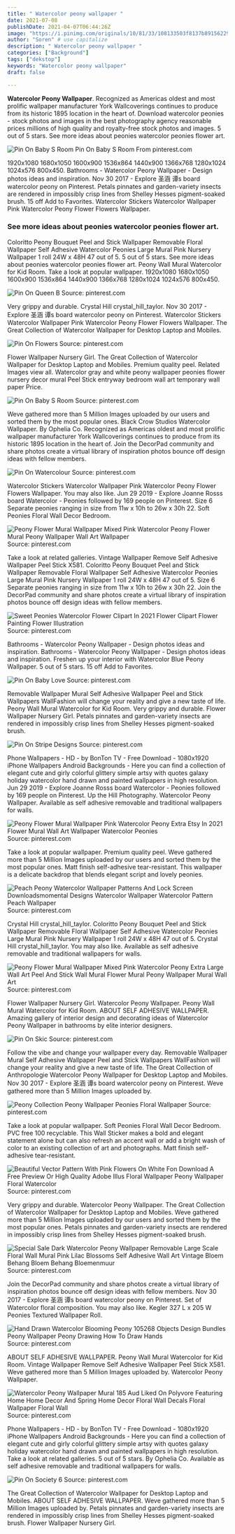 ```yaml
---
title: " Watercolor peony wallpaper "
date: 2021-07-08
publishDate: 2021-04-07T06:44:26Z
image: "https://i.pinimg.com/originals/10/81/33/108133503f8137b891562292d492b107.jpg"
author: "Soren" # use capitalize
description: " Watercolor peony wallpaper "
categories: ["Background"]
tags: ["dekstop"]
keywords: "Watercolor peony wallpaper"
draft: false

---
```



**Watercolor Peony Wallpaper**. Recognized as Americas oldest and most prolific wallpaper manufacturer York Wallcoverings continues to produce from its historic 1895 location in the heart of. Download watercolor peonies - stock photos and images in the best photography agency reasonable prices millions of high quality and royalty-free stock photos and images. 5 out of 5 stars. See more ideas about peonies watercolor peonies flower art.

![Pin On Baby S Room](https://i.pinimg.com/736x/cc/2e/c8/cc2ec8785a9c0ce777f023d29e1ceba8.jpg "Pin On Baby S Room")
Pin On Baby S Room From pinterest.com


1920x1080 1680x1050 1600x900 1536x864 1440x900 1366x768 1280x1024 1024x576 800x450. Bathrooms - Watercolor Peony Wallpaper - Design photos ideas and inspiration. Nov 30 2017 - Explore 圣涵 谭s board watercolor peony on Pinterest. Petals pinnates and garden-variety insects are rendered in impossibly crisp lines from Shelley Hesses pigment-soaked brush. 15 off Add to Favorites. Watercolor Stickers Watercolor Wallpaper Pink Watercolor Peony Flower Flowers Wallpaper.

### See more ideas about peonies watercolor peonies flower art.

Coloritto Peony Bouquet Peel and Stick Wallpaper Removable Floral Wallpaper Self Adhesive Watercolor Peonies Large Mural Pink Nursery Wallpaper 1 roll 24W x 48H 47 out of 5. 5 out of 5 stars. See more ideas about peonies watercolor peonies flower art. Peony Wall Mural Watercolor for Kid Room. Take a look at popular wallpaper. 1920x1080 1680x1050 1600x900 1536x864 1440x900 1366x768 1280x1024 1024x576 800x450.


![Pin On Queen B](https://i.pinimg.com/originals/e0/07/b7/e007b7592eba7e624333af9406bbeb77.jpg "Pin On Queen B")
Source: pinterest.com

Very grippy and durable. Crystal Hill crystal_hill_taylor. Nov 30 2017 - Explore 圣涵 谭s board watercolor peony on Pinterest. Watercolor Stickers Watercolor Wallpaper Pink Watercolor Peony Flower Flowers Wallpaper. The Great Collection of Watercolor Wallpaper for Desktop Laptop and Mobiles.

![Pin On Flowers](https://i.pinimg.com/originals/a1/3d/aa/a13daaa736e21b8e235629f32728cc37.jpg "Pin On Flowers")
Source: pinterest.com

Flower Wallpaper Nursery Girl. The Great Collection of Watercolor Wallpaper for Desktop Laptop and Mobiles. Premium quality peel. Related Images view all. Watercolor gray and white peony wallpaper peonies flower nursery decor mural Peel Stick entryway bedroom wall art temporary wall paper Price.

![Pin On Baby S Room](https://i.pinimg.com/736x/cc/2e/c8/cc2ec8785a9c0ce777f023d29e1ceba8.jpg "Pin On Baby S Room")
Source: pinterest.com

Weve gathered more than 5 Million Images uploaded by our users and sorted them by the most popular ones. Black Crow Studios Watercolor Wallpaper. By Ophelia Co. Recognized as Americas oldest and most prolific wallpaper manufacturer York Wallcoverings continues to produce from its historic 1895 location in the heart of. Join the DecorPad community and share photos create a virtual library of inspiration photos bounce off design ideas with fellow members.

![Pin On Watercolour](https://i.pinimg.com/originals/67/a6/06/67a606e1de49935e0b2fc1d14eabfdb4.jpg "Pin On Watercolour")
Source: pinterest.com

Watercolor Stickers Watercolor Wallpaper Pink Watercolor Peony Flower Flowers Wallpaper. You may also like. Jun 29 2019 - Explore Joanne Rosss board Watercolor - Peonies followed by 169 people on Pinterest. Size 6 Separate peonies ranging in size from 11w x 10h to 26w x 30h 22. Soft Peonies Floral Wall Decor Bedroom.

![Peony Flower Mural Wallpaper Mixed Pink Watercolor Peony Flower Mural Peony Wallpaper Wall Art Wallpaper](https://i.pinimg.com/736x/0e/4e/27/0e4e274a6d532828cb29b52e847a7fd2.jpg "Peony Flower Mural Wallpaper Mixed Pink Watercolor Peony Flower Mural Peony Wallpaper Wall Art Wallpaper")
Source: pinterest.com

Take a look at related galleries. Vintage Wallpaper Remove Self Adhesive Wallpaper Peel Stick X581. Coloritto Peony Bouquet Peel and Stick Wallpaper Removable Floral Wallpaper Self Adhesive Watercolor Peonies Large Mural Pink Nursery Wallpaper 1 roll 24W x 48H 47 out of 5. Size 6 Separate peonies ranging in size from 11w x 10h to 26w x 30h 22. Join the DecorPad community and share photos create a virtual library of inspiration photos bounce off design ideas with fellow members.

![Sweet Peonies Watercolor Flower Clipart In 2021 Flower Clipart Flower Painting Flower Illustration](https://i.pinimg.com/736x/d1/ed/a8/d1eda8016f68b98ec7b15c8e1070041e.jpg "Sweet Peonies Watercolor Flower Clipart In 2021 Flower Clipart Flower Painting Flower Illustration")
Source: pinterest.com

Bathrooms - Watercolor Peony Wallpaper - Design photos ideas and inspiration. Bathrooms - Watercolor Peony Wallpaper - Design photos ideas and inspiration. Freshen up your interior with Watercolor Blue Peony Wallpaper. 5 out of 5 stars. 15 off Add to Favorites.

![Pin On Baby Love](https://i.pinimg.com/originals/87/36/7b/87367b1a82ec483ebfeab9fb730749f7.jpg "Pin On Baby Love")
Source: pinterest.com

Removable Wallpaper Mural Self Adhesive Wallpaper Peel and Stick Wallpapers WallFashion will change your reality and give a new taste of life. Peony Wall Mural Watercolor for Kid Room. Very grippy and durable. Flower Wallpaper Nursery Girl. Petals pinnates and garden-variety insects are rendered in impossibly crisp lines from Shelley Hesses pigment-soaked brush.

![Pin On Stripe Designs](https://i.pinimg.com/originals/89/9f/99/899f9954287594e5744523cf90815a11.jpg "Pin On Stripe Designs")
Source: pinterest.com

Phone Wallpapers - HD - by BonTon TV - Free Download - 1080x1920 iPhone Wallpapers Android Backgrounds - Here you can find a collection of elegant cute and girly colorful glittery simple artsy with quotes galaxy holiday watercolor hand drawn and painted wallpapers in high resolution. Jun 29 2019 - Explore Joanne Rosss board Watercolor - Peonies followed by 169 people on Pinterest. Up the Hill Photography. Watercolor Peony Wallpaper. Available as self adhesive removable and traditional wallpapers for walls.

![Peony Flower Mural Wallpaper Pink Watercolor Peony Extra Etsy In 2021 Flower Mural Wall Art Wallpaper Watercolor Peonies](https://i.pinimg.com/736x/9b/a5/68/9ba5683a5c720f67c49d6a5c185a2b2c.jpg "Peony Flower Mural Wallpaper Pink Watercolor Peony Extra Etsy In 2021 Flower Mural Wall Art Wallpaper Watercolor Peonies")
Source: pinterest.com

Take a look at popular wallpaper. Premium quality peel. Weve gathered more than 5 Million Images uploaded by our users and sorted them by the most popular ones. Matt finish self-adhesive tear-resistant. This wallpaper is a delicate backdrop that blends elegant script and lovely peonies.

![Peach Peony Watercolor Wallpaper Patterns And Lock Screen Downloadsmomental Designs Watercolor Wallpaper Watercolor Pattern Peach Wallpaper](https://i.pinimg.com/originals/75/5b/4e/755b4e5ff8e6854063ef4c1d0fbbbfa6.jpg "Peach Peony Watercolor Wallpaper Patterns And Lock Screen Downloadsmomental Designs Watercolor Wallpaper Watercolor Pattern Peach Wallpaper")
Source: pinterest.com

Crystal Hill crystal_hill_taylor. Coloritto Peony Bouquet Peel and Stick Wallpaper Removable Floral Wallpaper Self Adhesive Watercolor Peonies Large Mural Pink Nursery Wallpaper 1 roll 24W x 48H 47 out of 5. Crystal Hill crystal_hill_taylor. You may also like. Available as self adhesive removable and traditional wallpapers for walls.

![Peony Flower Mural Wallpaper Mixed Pink Watercolor Peony Extra Large Wall Art Peel And Stick Wall Mural Flower Mural Peony Wallpaper Mural Wall Art](https://i.pinimg.com/736x/b6/3d/f1/b63df12dc867737b49b3eec816b98f30.jpg "Peony Flower Mural Wallpaper Mixed Pink Watercolor Peony Extra Large Wall Art Peel And Stick Wall Mural Flower Mural Peony Wallpaper Mural Wall Art")
Source: pinterest.com

Flower Wallpaper Nursery Girl. Watercolor Peony Wallpaper. Peony Wall Mural Watercolor for Kid Room. ABOUT SELF ADHESIVE WALLPAPER. Amazing gallery of interior design and decorating ideas of Watercolor Peony Wallpaper in bathrooms by elite interior designers.

![Pin On Skic](https://i.pinimg.com/736x/f0/07/e5/f007e5ff0af373f16e4d9c26ae4b4fd4.jpg "Pin On Skic")
Source: pinterest.com

Follow the vibe and change your wallpaper every day. Removable Wallpaper Mural Self Adhesive Wallpaper Peel and Stick Wallpapers WallFashion will change your reality and give a new taste of life. The Great Collection of Anthropologie Watercolor Peony Wallpaper for Desktop Laptop and Mobiles. Nov 30 2017 - Explore 圣涵 谭s board watercolor peony on Pinterest. Weve gathered more than 5 Million Images uploaded by.

![Peony Collection Peony Wallpaper Peonies Floral Wallpaper](https://i.pinimg.com/originals/32/4d/72/324d72728db41de8c8a02d2a24f5bdcf.jpg "Peony Collection Peony Wallpaper Peonies Floral Wallpaper")
Source: pinterest.com

Take a look at popular wallpaper. Soft Peonies Floral Wall Decor Bedroom. PVC free 100 recyclable. This Wall Sticker makes a bold and elegant statement alone but can also refresh an accent wall or add a bright wash of color to an existing collection of art and photographs. Matt finish self-adhesive tear-resistant.

![Beautiful Vector Pattern With Pink Flowers On White Fon Download A Free Preview Or High Quality Adobe Illus Floral Wallpaper Peony Wallpaper Floral Watercolor](https://i.pinimg.com/originals/f2/43/2a/f2432aad6d57956bd7b906adf466aad4.jpg "Beautiful Vector Pattern With Pink Flowers On White Fon Download A Free Preview Or High Quality Adobe Illus Floral Wallpaper Peony Wallpaper Floral Watercolor")
Source: pinterest.com

Very grippy and durable. Watercolor Peony Wallpaper. The Great Collection of Watercolor Wallpaper for Desktop Laptop and Mobiles. Weve gathered more than 5 Million Images uploaded by our users and sorted them by the most popular ones. Petals pinnates and garden-variety insects are rendered in impossibly crisp lines from Shelley Hesses pigment-soaked brush.

![Special Sale Dark Watercolor Peony Wallpaper Removable Large Scale Floral Wall Mural Pink Lilac Blossoms Self Adhesive Wall Art Vintage Bloem Behang Bloem Behang Bloemenmuur](https://i.pinimg.com/originals/00/dd/cf/00ddcfce02500bf2c4fa05ff6193f0c3.jpg "Special Sale Dark Watercolor Peony Wallpaper Removable Large Scale Floral Wall Mural Pink Lilac Blossoms Self Adhesive Wall Art Vintage Bloem Behang Bloem Behang Bloemenmuur")
Source: pinterest.com

Join the DecorPad community and share photos create a virtual library of inspiration photos bounce off design ideas with fellow members. Nov 30 2017 - Explore 圣涵 谭s board watercolor peony on Pinterest. Set of Watercolor floral composition. You may also like. Kegler 327 L x 205 W Peonies Textured Wallpaper Roll.

![Hand Drawn Watercolor Blooming Peony 105268 Objects Design Bundles Peony Wallpaper Peony Drawing How To Draw Hands](https://i.pinimg.com/originals/9c/c1/b9/9cc1b9ef7bbab0e3c5194bd0287b37ed.jpg "Hand Drawn Watercolor Blooming Peony 105268 Objects Design Bundles Peony Wallpaper Peony Drawing How To Draw Hands")
Source: pinterest.com

ABOUT SELF ADHESIVE WALLPAPER. Peony Wall Mural Watercolor for Kid Room. Vintage Wallpaper Remove Self Adhesive Wallpaper Peel Stick X581. Weve gathered more than 5 Million Images uploaded by. Watercolor Peony Wallpaper.

![Watercolor Peony Wallpaper Mural 185 Aud Liked On Polyvore Featuring Home Home Decor And Spring Home Decor Floral Wall Decals Floral Wallpaper Floral Wall](https://i.pinimg.com/736x/9b/ed/a8/9beda88ad0c0ed290faa20842cd26a96.jpg "Watercolor Peony Wallpaper Mural 185 Aud Liked On Polyvore Featuring Home Home Decor And Spring Home Decor Floral Wall Decals Floral Wallpaper Floral Wall")
Source: pinterest.com

Phone Wallpapers - HD - by BonTon TV - Free Download - 1080x1920 iPhone Wallpapers Android Backgrounds - Here you can find a collection of elegant cute and girly colorful glittery simple artsy with quotes galaxy holiday watercolor hand drawn and painted wallpapers in high resolution. Take a look at related galleries. 5 out of 5 stars. By Ophelia Co. Available as self adhesive removable and traditional wallpapers for walls.

![Pin On Society 6](https://i.pinimg.com/originals/10/81/33/108133503f8137b891562292d492b107.jpg "Pin On Society 6")
Source: pinterest.com

The Great Collection of Watercolor Wallpaper for Desktop Laptop and Mobiles. ABOUT SELF ADHESIVE WALLPAPER. Weve gathered more than 5 Million Images uploaded by. Petals pinnates and garden-variety insects are rendered in impossibly crisp lines from Shelley Hesses pigment-soaked brush. Flower Wallpaper Nursery Girl.

